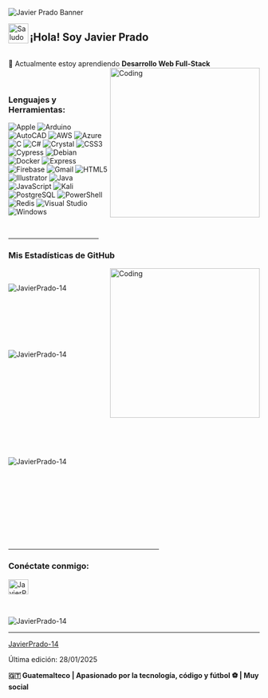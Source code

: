 ![Javier Prado Banner](https://github.com/JavierPrado-14/JavierPrado-14/blob/main/assets/JavierPradoBanner.png)

<img alt="Saludo Guatemalteco" src="https://raw.githubusercontent.com/JavierPrado-14/JavierPrado-14/main/assets/Hand%20Wave.gif" width='40' align="left"/><h2 align="left">¡Hola! Soy Javier Prado</h2>

<p align="left"> <a href="https://twitter.com/" target="blank"><img src="https://img.shields.io/twitter/follow/?logo=twitter&style=for-the-badge" alt="" /></a> </p>

🌱 Actualmente estoy aprendiendo **Desarrollo Web Full-Stack**
<img align="right" alt="Coding" width="300" src="https://i.pinimg.com/originals/81/17/8b/81178b47a8598f0c81c4799f2cdd4057.gif">

<br>
<h3 align="left">Lenguajes y Herramientas:</h3>
<p align="left">
<img src="https://img.shields.io/badge/apple-%23000000.svg?style=for-the-badge&logo=apple&logoColor=white" alt="Apple">
<img src="https://img.shields.io/badge/arduino-%2300979D.svg?style=for-the-badge&logo=arduino&logoColor=white" alt="Arduino">
<img src="https://img.shields.io/badge/autocad-%23E11F1F.svg?style=for-the-badge&logo=autodesk&logoColor=white" alt="AutoCAD">
<img src="https://img.shields.io/badge/aws-%23FF9900.svg?style=for-the-badge&logo=amazon-aws&logoColor=white" alt="AWS">
<img src="https://img.shields.io/badge/azure-%230072C6.svg?style=for-the-badge&logo=microsoft-azure&logoColor=white" alt="Azure">
<img src="https://img.shields.io/badge/c-%2300599C.svg?style=for-the-badge&logo=c&logoColor=white" alt="C">
<img src="https://img.shields.io/badge/c%23-%23239120.svg?style=for-the-badge&logo=c-sharp&logoColor=white" alt="C#">
<img src="https://img.shields.io/badge/crystal-%23000000.svg?style=for-the-badge&logo=crystal&logoColor=white" alt="Crystal">
<img src="https://img.shields.io/badge/css3-%231572B6.svg?style=for-the-badge&logo=css3&logoColor=white" alt="CSS3">
<img src="https://img.shields.io/badge/cypress-%2317202C.svg?style=for-the-badge&logo=cypress&logoColor=white" alt="Cypress">
<img src="https://img.shields.io/badge/debian-%23A81D33.svg?style=for-the-badge&logo=debian&logoColor=white" alt="Debian">
<img src="https://img.shields.io/badge/docker-%230db7ed.svg?style=for-the-badge&logo=docker&logoColor=white" alt="Docker">
<img src="https://img.shields.io/badge/express.js-%23404d59.svg?style=for-the-badge&logo=express&logoColor=white" alt="Express">
<img src="https://img.shields.io/badge/firebase-%23039BE5.svg?style=for-the-badge&logo=firebase&logoColor=white" alt="Firebase">
<img src="https://img.shields.io/badge/gmail-%23EA4335.svg?style=for-the-badge&logo=gmail&logoColor=white" alt="Gmail">
<img src="https://img.shields.io/badge/html5-%23E34F26.svg?style=for-the-badge&logo=html5&logoColor=white" alt="HTML5">
<img src="https://img.shields.io/badge/adobe%20illustrator-%23FF9A00.svg?style=for-the-badge&logo=adobe%20illustrator&logoColor=white" alt="Illustrator">
<img src="https://img.shields.io/badge/java-%23ED8B00.svg?style=for-the-badge&logo=java&logoColor=white" alt="Java">
<img src="https://img.shields.io/badge/javascript-%23323330.svg?style=for-the-badge&logo=javascript&logoColor=%23F7DF1E" alt="JavaScript">
<img src="https://img.shields.io/badge/kali%20linux-%23557C94.svg?style=for-the-badge&logo=kali-linux&logoColor=white" alt="Kali">
<img src="https://img.shields.io/badge/postgresql-%23316192.svg?style=for-the-badge&logo=postgresql&logoColor=white" alt="PostgreSQL">
<img src="https://img.shields.io/badge/powershell-%235391FE.svg?style=for-the-badge&logo=powershell&logoColor=white" alt="PowerShell">
<img src="https://img.shields.io/badge/redis-%23DD0031.svg?style=for-the-badge&logo=redis&logoColor=white" alt="Redis">
<img src="https://img.shields.io/badge/visual%20studio-%235C2D91.svg?style=for-the-badge&logo=visual-studio&logoColor=white" alt="Visual Studio">
<img src="https://img.shields.io/badge/windows-%230078D6.svg?style=for-the-badge&logo=windows&logoColor=white" alt="Windows">
</p><br>

<hr width="36%" >

<h3>Mis Estadísticas de GitHub</h3>
<img align="right" alt="Coding" width="300" src="https://cdn.dribbble.com/users/1277312/screenshots/14733298/media/39b1045e593737587dd60e42c8422d1f.gif" >
<br>

<p><img align="left" src="https://github-readme-stats.vercel.app/api/top-langs?username=JavierPrado-14&show_icons=true&theme=dark&locale=en&layout=compact" alt="JavierPrado-14" /></p>

<br><br><br><br><br><br><br>
<p>&nbsp;<img align="left" src="https://github-readme-stats.vercel.app/api?username=JavierPrado-14&show_icons=true&theme=dark&locale=en" alt="JavierPrado-14" /></p>
<br><br><br><br><br><br><br><br><br><br>

<p><img align="left" src="https://github-readme-streak-stats.herokuapp.com/?user=JavierPrado-14&theme=dark" alt="JavierPrado-14" /></p>
<br><br><br><br><br><br><br><br><br><br>
<hr width="60%" >
<h3 align="left">Conéctate conmigo:</h3>
<p align="left">
<a href="https://github.com/JavierPrado-14" target="blank"><img align="center" src="https://raw.githubusercontent.com/rahuldkjain/github-profile-readme-generator/master/src/images/icons/Social/github.svg" alt="JavierPrado-14" height="30" width="40" /></a>
</p>
<br>
<p align="left"> <img src="https://komarev.com/ghpvc/?username=JavierPrado-14&label=Profile%20views&color=0e75b6&style=flat" alt="JavierPrado-14" /> </p>

------

[JavierPrado-14](https://github.com/JavierPrado-14)

Última edición: 28/01/2025

**🇬🇹 Guatemalteco | Apasionado por la tecnología, código y fútbol ⚽ | Muy social**